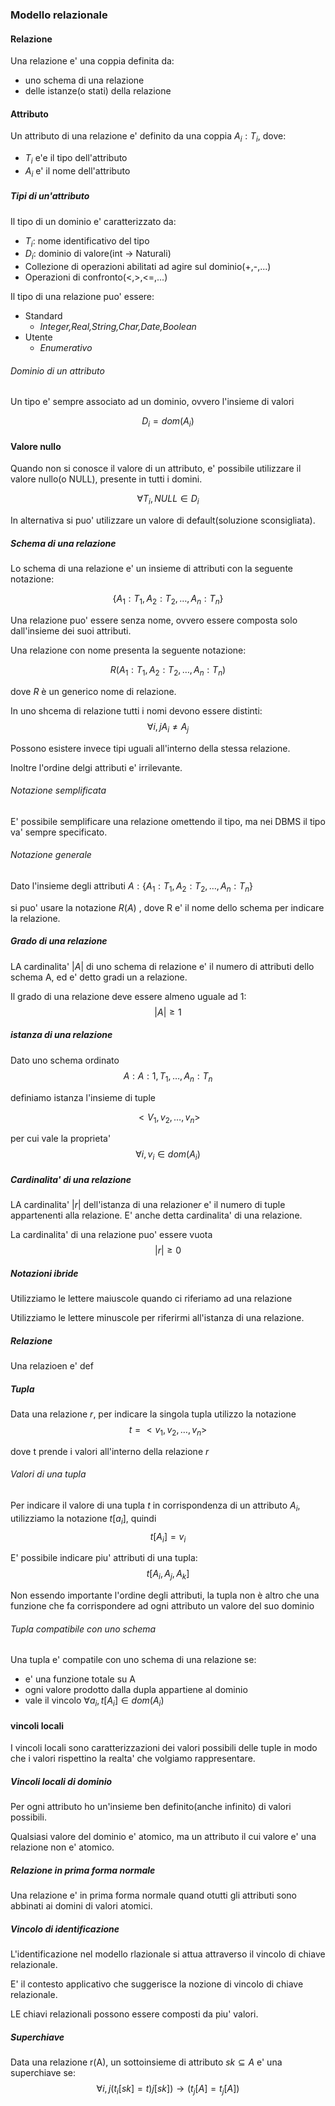 ### Modello relazionale 
#### Relazione 
Una relazione e' una coppia definita da:
- uno schema di una relazione
- delle istanze(o stati) della relazione
#### Attributo
Un attributo di una relazione e' definito da una coppia $A_i:T_i$, dove:
- $T_i$ e'e il tipo dell'attributo
- $A_i$ e' il nome dell'attributo

##### Tipi di un'attributo
Il tipo di un dominio e' caratterizzato da:
- $T_i$: nome identificativo del tipo
- $D_i$: dominio di valore(int -> Naturali)
- Collezione di operazioni abilitati ad agire sul dominio(+,-,...)
- Operazioni di confronto(<,>,<=,...)

Il tipo di una relazione puo' essere:
- Standard
	- *Integer,Real,String,Char,Date,Boolean*
- Utente
	- *Enumerativo*
###### Dominio di un attributo

Un tipo e' sempre associato ad un dominio, ovvero l'insieme di valori

$$D_i=dom(A_i)$$

#### Valore nullo 
Quando non si conosce il valore di un attributo, e' possibile utilizzare il valore nullo(o NULL), presente in tutti i domini.

$$\forall T_i, NULL\in D_i$$

In alternativa si puo' utilizzare un valore di default(soluzione sconsigliata).
##### Schema di una relazione
Lo schema di una relazione e' un insieme di attributi con la seguente notazione:

$$\{A_1:T_1,A_2:T_2,\dots,A_n:T_n\}$$

Una relazione puo' essere senza nome, ovvero essere composta solo dall'insieme dei suoi attributi.

Una relazione con nome presenta la seguente notazione:

$$R(A_1:T_1,A_2:T_2,\dots,A_n:T_n)$$

dove $R$ è un generico nome di relazione.

In uno shcema di relazione tutti i nomi devono essere distinti:
$$\forall i,j A_i\ne A_j$$

Possono esistere invece tipi uguali all'interno della stessa relazione.

Inoltre l'ordine delgi attributi e' irrilevante.

###### Notazione semplificata

E' possibile semplificare una relazione omettendo il tipo, ma nei DBMS il tipo va' sempre specificato.

###### Notazione generale
Dato l'insieme degli attributi $A:\{A_1:T_1,A_2:T_2,\dots,A_n:T_n\}$

si puo' usare la notazione $R(A)$ , dove R e' il nome dello schema per indicare la relazione.

##### Grado di una relazione
LA cardinalita' $|A|$ di uno schema di relazione e' il numero di attributi dello schema A, ed e' detto gradi un a relazione.

Il grado di una relazione deve essere almeno uguale ad 1:
$$|A|\ge 1$$

##### istanza di una relazione
Dato uno schema ordinato
$$A:{A:1,T_1,\dots,A_n:T_n}$$

definiamo istanza l'insieme di tuple 

$$<V_1,v_2,\dots,v_n>$$

per cui vale la proprieta' 
$$\forall i,v_i \in dom(A_i)$$

##### Cardinalita' di una relazione
LA cardinalita' $|r|$ dell'istanza di una relazione$r$ e' il numero di tuple appartenenti alla relazione. E' anche detta cardinalita' di una relazione.

La cardinalita' di una relazione puo' essere vuota
$$|r|\ge 0$$

##### Notazioni ibride
Utilizziamo le lettere maiuscole quando ci riferiamo ad una relazione

Utilizziamo le lettere minuscole per riferirmi all'istanza di una relazione.

##### Relazione

Una relazioen e' def

##### Tupla 
Data una relazione $r$, per indicare la singola tupla utilizzo la notazione
$$t=<v_1,v_2,\dots,v_n>$$

dove t prende i valori all'interno della relazione $r$

###### Valori di una tupla

Per indicare il valore di una tupla $t$ in corrispondenza di un attributo $A_i$, utilizziamo la notazione $t[a_i]$, quindi
$$t[A_i]=v_i$$

E' possibile indicare piu' attributi di una tupla:
$$t[A_i,A_j,A_k]$$

Non essendo importante l'ordine degli attributi, la tupla non è altro che una funzione che fa corrispondere ad ogni attributo un valore del suo dominio

###### Tupla compatibile con uno schema
Una tupla e' compatile con uno schema di una relazione se: 
- e' una funzione totale su A
- ogni valore prodotto dalla dupla appartiene al dominio 
- vale il vincolo $\forall a_i,t[A_i]\in dom(A_i)$
#### vincoli locali
I vincoli locali sono caratterizzazioni dei valori possibili delle tuple in modo che i valori rispettino la realta' che volgiamo rappresentare.

##### Vincoli locali di dominio
Per ogni attributo ho un'insieme ben definito(anche infinito) di valori possibili.

Qualsiasi valore del dominio e' atomico, ma un attributo il cui valore e' una relazione non e' atomico.

##### Relazione in prima forma normale

Una relazione e' in prima forma normale quand otutti gli attributi sono abbinati ai domini di valori atomici.


##### Vincolo di identificazione
L'identificazione nel modello rlazionale si attua attraverso il vincolo di chiave relazionale.

E' il contesto applicativo che suggerisce la nozione di vincolo di chiave relazionale.

LE chiavi relazionali possono essere composti da piu' valori.

##### Superchiave

Data una relazione r(A), un sottoinsieme di attributo $sk\subseteq A$ e' una superchiave se:
$$\forall i,j(t_i[sk]=t)j[sk])\to(t_j[A]=t_j[A])$$